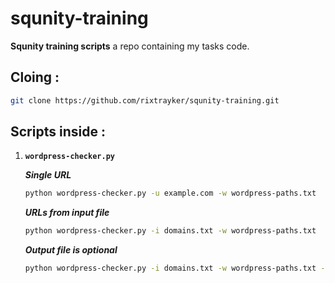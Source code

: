 # squnity-training
**Squnity training scripts** a repo containing my tasks code.


## Cloing :

```bash
git clone https://github.com/rixtrayker/squnity-training.git
```

## Scripts inside :
1. **`wordpress-checker.py`**
    
    ***Single URL***
    ```bash
    python wordpress-checker.py -u example.com -w wordpress-paths.txt
    ```
    ***URLs from input file***
    ```bash
    python wordpress-checker.py -i domains.txt -w wordpress-paths.txt
    ```
    ***Output file is optional***
    ```bash
    python wordpress-checker.py -i domains.txt -w wordpress-paths.txt -o out.txt
    ```